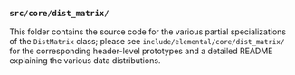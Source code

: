 ### `src/core/dist_matrix/`

This folder contains the source code for the various partial specializations of
the `DistMatrix` class; please see `include/elemental/core/dist_matrix/` for the
corresponding header-level prototypes and a detailed README explaining the 
various data distributions.
